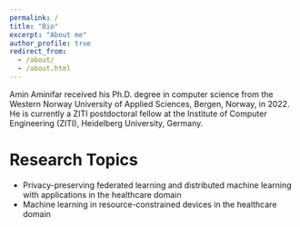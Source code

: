 ```yaml
---
permalink: /
title: "Bio"
excerpt: "About me"
author_profile: true
redirect_from: 
  - /about/
  - /about.html
---
```


Amin Aminifar received his Ph.D. degree in computer science from the Western Norway University of Applied Sciences, Bergen, Norway, in 2022. He is currently a ZITI postdoctoral fellow at the Institute of Computer Engineering (ZITI), Heidelberg University, Germany.

Research Topics
======
* Privacy-preserving federated learning and distributed machine learning with applications in the healthcare domain
* Machine learning in resource-constrained devices in the healthcare domain
  

